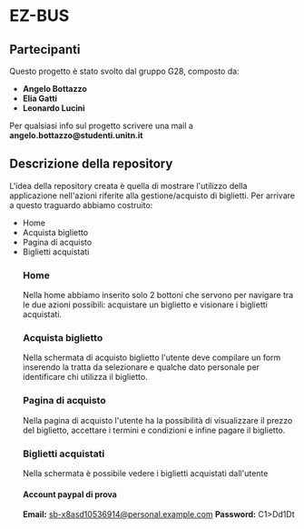 # EZ-BUS

## Partecipanti
Questo progetto è stato svolto dal gruppo G28, composto da:
<ul>
<li> <b> Angelo Bottazzo </b> </li>
<li> <b> Elia Gatti </b> </li>
<li> <b> Leonardo Lucini </b> </li>
</ul>
Per qualsiasi info sul progetto scrivere una mail a <strong> angelo.bottazzo@studenti.unitn.it </strong>

## Descrizione della repository
L'idea della repository creata è quella di mostrare l'utilizzo della applicazione nell'azioni riferite alla gestione/acquisto di biglietti. Per arrivare a questo traguardo abbiamo costruito: 
<ul>
<li> Home </li> 
<li> Acquista biglietto </li>
<li> Pagina di acquisto </li>
<li> Biglietti acquistati </li>

### Home
Nella home abbiamo inserito solo 2 bottoni che servono per navigare tra le due azioni possibili: acquistare un biglietto e visionare i biglietti acquistati.
### Acquista biglietto
Nella schermata di acquisto biglietto l'utente deve compilare un form inserendo la tratta da selezionare e qualche dato personale per identificare chi utilizza il biglietto. 
### Pagina di acquisto
Nella pagina di acquisto l'utente ha la possibilità di visualizzare il prezzo del biglietto, accettare i termini e condizioni e infine pagare il biglietto.
### Biglietti acquistati
Nella schermata è possibile vedere i biglietti acquistati dall'utente

#### Account paypal di prova
<strong>Email:</strong> sb-x8asd10536914@personal.example.com
<strong>Password:</strong> C1>Dd1Dt